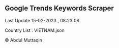 

## Google Trends Keywords Scraper 
 
Last Update 15-02-2023 , 08:23:08

Country List :
VIETNAM.json



© Abdul Muttaqin 
